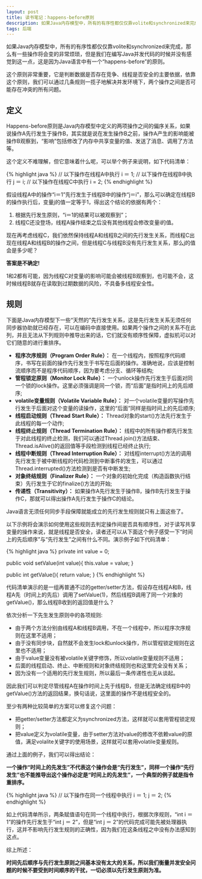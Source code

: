 ```yaml
---
layout: post
title: 读书笔记：happens-before原则
description: 如果Java内存模型中，所有的有序性都仅仅靠volite和synchronized来完成，那么有一些操作将会变的非常烦琐，但是我们在编写Java并发代码的时候并没有感觉到这一点，这是因为Java语言中有一个“happens-before”的原则。
tags: 后端
---
```


如果Java内存模型中，所有的有序性都仅仅靠volite和synchronized来完成，那么有一些操作将会变的非常烦琐，但是我们在编写Java并发代码的时候并没有感觉到这一点，这是因为Java语言中有一个“happens-before”的原则。

这个原则非常重要，它是判断数据是否存在竞争、线程是否安全的主要依据，依靠这个原则，我们可以通过几条规则一揽子地解决并发环境下，两个操作之间是否可能存在冲突的所有问题。

## **定义**

Happens-before原则是Java内存模型中定义的两项操作之间的偏序关系，如果说操作A先行发生于操作B，其实就是说在发生操作B之前，操作A产生的影响能被操作B观察到，“影响”包括修改了内存中共享变量的值、发送了消息、调用了方法等。

这个定义不难理解，但它意味着什么呢，可以举个例子来说明，如下代码清单：

{% highlight java %}
// 以下操作在线程A中执行
i ＝ 1;
// 以下操作在线程B中执行
j ＝ i;
// 以下操作在线程C中执行
i = 2;
{% endhighlight %}

假设线程A中的操作“i＝1”先行发生于线程B中的操作“j＝i”，那么可以确定在线程B的操作执行后，变量j的值一定等于1，得出这个结论的依据有两个：

1.  根据先行发生原则，“i＝1的结果可以被观察到”；
2.  线程C还没登场，线程A操作结束之后没有其他线程会修改变量i的值。

现在再考虑线程C，我们依然保持线程A和线程B之间的先行发生关系，而线程C出现在线程A和线程B的操作之间，但是线程C与线程B没有先行发生关系，那么j的值会是多少呢？

**答案是不确定!**

1和2都有可能，因为线程C对变量i的影响可能会被线程B观察到，也可能不会，这时候线程B就存在读取到过期数据的风险，不具备多线程安全性。

## **规则**

下面是Java内存模型下一些“天然的”先行发生关系，这是先行发生关系无须任何同步器协助就已经存在，可以在编码中直接使用。如果两个操作之间的关系不在此列，并且无法从下列规则中推导出来的话，它们就没有顺序性保障，虚拟机可以对它们随意的进行重排序。

* **程序次序规则（Program Order Rule）：** 在一个线程内，按照程序代码顺序，书写在前面的操作先行发生于书写在后面的操作。准确地说，应该是控制流顺序而不是程序代码顺序，因为要考虑分支、循环等结构;
* **管程锁定原则（Monitor Lock Rule）：** 一个unlock操作先行发生于后面对同一个锁的lock操作。这里必须强调是同一个锁，而“后面”是指时间上的先后顺序;
* **volatile变量规则（Volatile Variable Rule）：** 对一个volatile变量的写操作先行发生于后面对这个变量的读操作，这里的“后面”同样是指时间上的先后顺序;
* **线程启动规则（Thread Start Rule）：** Thread对象的start()方法先行发生于此线程的每一个动作;
* **线程终止规则（Thread Termination Rule）：** 线程中的所有操作都先行发生于对此线程的终止检测，我们可以通过Thread.join()方法结束、Thread.isAlive()的返回值等手段检测到线程已经终止执行;
* **线程中断规则（Thread Interruption Rule）：** 对线程interrupt()方法的调用先行发生于被中断线程的代码检测到中断事件的发生，可以通过Thread.interrupted()方法检测到是否有中断发生;
* **对象终结规则（Finalizer Rule）：** 一个对象的初始化完成（构造函数执行结束）先行发生于它的finalize()方法的开始;
* **传递性（Transitivity）：** 如果操作A先行发生于操作B，操作B先行发生于操作C，那就可以得出操作A先行发生于操作C的结论。

Java语言无须任何同步手段保障就能成立的先行发生规则就只有上面这些了。

以下示例将会演示如何使用这些规则去判定操作间是否具有顺序性，对于读写共享变量的操作来说，就是线程是否安全，读者还可以从下面这个例子感受一下“时间上的先后顺序”与“先行发生”之间有什么不同。演示例子如下代码清单：

{% highlight java %}
private int value = 0;

public void setValue(int value){
    this.value = value;
}

public int getValue(){
    return value;
}
{% endhighlight %}

代码清单演示的是一组再普通不过的getter/setter方法，假设存在线程A和B，线程A先（时间上的先后）调用了setValue(1)，然后线程B调用了同一个对象的getValue()，那么线程B收到的返回值是什么？

依次分析一下先生发生原则中的各项规则:

* 由于两个方法分别由线程A和线程B调用，不在一个线程中，所以程序次序规则在这里不适用；
* 由于没有同步块，自然就不会发生lock和unlock操作，所以管程锁定规则在这里也不适用；
* 由于value变量没有被volatile关键字修饰，所以volatile变量规则不适用；
* 后面的线程启动、终止、中断规则和对象终结规则也和这里完全没有关系；
* 因为没有一个适用的先行发生规则，所以最后一条传递性也无从谈起。

因此我们可以判定尽管线程A在操作时间上先于线程B，但是无法确定线程B中的getValue()方法的返回结果，换句话说，这里面的操作不是线程安全的。

至少有两种比较简单的方案可以修复这个问题：

* 把getter/setter方法都定义为synchronized方法，这样就可以套用管程锁定规则；
* 把value定义为volatile变量，由于setter方法对value的修改不依赖value的原值，满足volalite关键字的使用场景，这样就可以套用volatile变量规则。

通过上面的例子，我们可以得出结论：

**一个操作“时间上的先发生”不代表这个操作会是“先行发生”，同样一个操作“先行发生”也不能推导出这个操作必定是“时间上的先发生”，一个典型的例子就是指令重排序。**

{% highlight java %}
// 以下操作在同一个线程中执行
i ＝ 1;
j ＝ 2;
{% endhighlight %}

如上代码清单所示，两条赋值语句在同一个线程中执行，根据次序规则，“int i ＝ 1”的操作先行发生于“int j ＝ 2”，但是“int j ＝ 2”的代码完成可能先被处理器执行，这并不影响先行发生规则的正确性，因为我们在这条线程之中没有办法感知到这点。

综上所述：

**时间先后顺序与先行发生原则之间基本没有太大的关系，所以我们衡量并发安全问题的时候不要受到时间顺序的干扰，一切必须以先行发生原则为准。**
